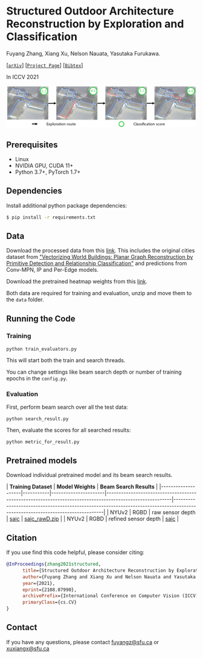 # Structured Outdoor Architecture Reconstruction by Exploration and Classification

Fuyang Zhang, Xiang Xu, Nelson Nauata, Yasutaka Furukawa.


[[`arXiv`](https://arxiv.org/abs/2108.07990)]
[[`Project Page`](xxx)]
[[`Bibtex`](#Citing)]

In ICCV 2021

[<img src="images/teaser.png" width="2000">](https://arxiv.org/abs/2108.07990)

## Prerequisites
- Linux
- NVIDIA GPU, CUDA 11+
- Python 3.7+, PyTorch 1.7+

## Dependencies

Install additional python package dependencies:

```bash
$ pip install -r requirements.txt
```


## Data 
Download the processed data from this [link](https://drive.google.com/file/d/1T7l1UbS4MtdbUCxpAwgJhHCESAZvtvqa/view?usp=sharing). This includes the original cities dataset from ["Vectorizing World Buildings: Planar Graph Reconstruction by Primitive Detection and Relationship Classification"](https://arxiv.org/abs/1912.05135) and predictions from Conv-MPN, IP and Per-Edge models.

Download the pretrained heatmap weights from this [link](https://drive.google.com/file/d/162V03dUC4Zxj-RK4N8rUOjOau4cFgUX3/view?usp=sharing). 

Both data are required for training and evaluation, unzip and move them to the `data` folder. 

## Running the Code

### Training
```
python train_evaluators.py
```
This will start both the train and search threads. 

You can change settings like beam search depth or number of training epochs in the `config.py`.

### Evaluation
First, perform beam search over all the test data:

```
python search_result.py
```

Then, evaluate the scores for all searched results:
```
python metric_for_result.py
```

## Pretrained models
Download individual pretrained model and its beam search results.

| **Training Dataset** |     **Model Weights**           | **Beam Search Results**                                                                               |
|--------------------|-----------|----------------------|---------------------------------------------------------------------------------------------------------|-------------------------------------------------------------------------------------------------------------------------------|
| NYUv2              | RGBD      | raw sensor depth     | [saic](https://github.com/saic-vul/saic_depth_completion/tree/94bececdf12bb9867ce52c970bb2d11dee948d37) | [saic_rawD.zip](http://aspis.cmpt.sfu.ca/projects/mirrors/mirror3d_zip_release/checkpoint/nyu/saic_rawD.zip)                  |
| NYUv2              | RGBD      | refined sensor depth | [saic](https://github.com/saic-vul/saic_depth_completion/tree/94bececdf12bb9867ce52c970bb2d11dee948d37) | 



## <a name="Citing"></a>Citation
If you use find this code helpful, please consider citing:
```BibTeX
@InProceedings{zhang2021structured,
      title={Structured Outdoor Architecture Reconstruction by Exploration and Classification}, 
      author={Fuyang Zhang and Xiang Xu and Nelson Nauata and Yasutaka Furukawa},
      year={2021},
      eprint={2108.07990},
      archivePrefix={International Conference on Computer Vision (ICCV)},
      primaryClass={cs.CV}
}
```
## Contact
If you have any questions, please contact fuyangz@sfu.ca or xuxiangx@sfu.ca


